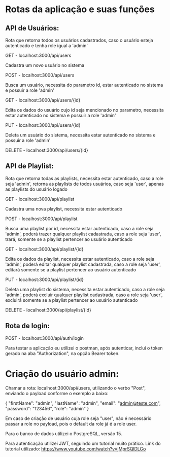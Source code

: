 <h1>Rotas da aplicação e suas funções</h1>

<h2>API de Usuários:</h2>

<p>Rota que retorna todos os usuários cadastrados, caso o usuário esteja autenticado e tenha role igual a 'admin'</p>  
<p>GET - localhost:3000/api/users</p>
<p>Cadastra um novo usuário no sistema</p>  
<p>POST - localhost:3000/api/users</p> 
<p>Busca um usuário, necessita do parametro id, estar autenticado no sistema e possuir a role 'admin'</p>  
<p>GET - localhost:3000/api/users/{id}</p>
<p>Edita os dados do usuário cujo id seja mencionado no parametro, necessita estar autenticado no sistema e possuir a role 'admin'</p>   
<p>PUT - localhost:3000/api/users/{id}</p>
<p>Deleta um usuário do sistema, necessita estar autenticado no sistema e possuir a role 'admin'</p>   
<p>DELETE - localhost:3000/api/users/{id}</p> 

<h2>API de Playlist:</h2>

<p>Rota que retorna todas as playlists, necessita estar autenticado, caso a role seja 'admin', retorna as playlists de todos usuários, caso seja 'user', apenas as playlists do usuário logado</p>  
<p>GET - localhost:3000/api/playlist</p>
<p>Cadastra uma nova playlist, necessita estar autenticado</p>  
<p>POST - localhost:3000/api/playlist</p> 
<p>Busca uma playlist por id, necessita estar autenticado, caso a role seja 'admin', poderá trazer qualquer playlist cadastrada, caso a role seja 'user', trará, somente se a playlist pertencer ao usuário autenticado</p>  
<p>GET - localhost:3000/api/playlist/{id}</p>
<p>Edita os dados da playlist, necessita estar autenticado, caso a role seja 'admin', poderá editar qualquer playlist cadastrada, caso a role seja 'user', editará somente se a playlist pertencer ao usuário autenticado</p>   
<p>PUT - localhost:3000/api/playlist/{id}</p>
<p>Deleta uma playlist do sistema, necessita estar autenticado, caso a role seja 'admin', poderá excluir qualquer playlist cadastrada, caso a role seja 'user', excluirá somente se a playlist pertencer ao usuário autenticado</p>   
<p>DELETE - localhost:3000/api/playlist/{id}</p> 

<h2>Rota de login:</h2>

POST - localhost:3000/api/auth/login

Para testar a aplicação eu utilizei o postman, após autenticar, incluí o token gerado na aba "Authorization", na opção Bearer token.

<h1>Criação do usuário admin:</h2>
Chamar a rota: localhost:3000/api/users, utilizando o verbo "Post", enviando o payload conforme o exemplo a baixo:

{
    "firstName": "admin",
    "lastName": "admin",
    "email": "admin@teste.com",
    "password": "123456",
    "role": "admin"
}

Em caso de criação de usuário cuja role seja "user", não é necessário passar a role no payload, pois o default da role já é a role user.

Para o banco de dados utilizei o PostgreSQL, versão 15. 

Para autenticação utilizei JWT, seguindo um tutorial muito prático. Link do tutorial utilizado:
 https://www.youtube.com/watch?v=jMprSQlDLGo
